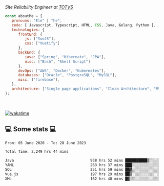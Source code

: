 <p><em>Site Reliability Engineer at <a href="https://www.totvs.com/">TOTVS</a></br>
</em></p>


```javascript
const aboutMe = {
   pronouns: "Ele" | "he",
   code: [ Javascript, Typescript, HTML, CSS, Java, Golang, Python ],
   technologies: {
      frontEnd: {
         js: ["VueJS"],
         css: ["Vuetify"]
      },
      backEnd: {
         java: ["Spring", "Hibernate", "JPA"],
         misc: ["Bash", "Shell Script"]
      },
      devOps: ["AWS", "Docker", "Kubernetes"],
      databases: ["Oracle", "PostgreSQL", "MySQL"],
      misc: ["firebase"],
   },
   architecture: ["Single page applications", "Clean Architecture", "MVC", "Microservices"],
};
```
</br></br>
[![wakatime](https://wakatime.com/badge/user/a3a8ed06-d304-4d6b-bc86-4adc418cdea7.svg)](https://wakatime.com/@a3a8ed06-d304-4d6b-bc86-4adc418cdea7)
<h2>💻 Some stats 💻</h2>

<!--START_SECTION:waka-->

```txt
From: 05 June 2020 - To: 28 June 2023

Total Time: 2,249 hrs 44 mins

Java                                   938 hrs 52 mins ██████████▒░░░░░░░░░░░░░░   41.73 %
YAML                                   263 hrs 37 mins ███░░░░░░░░░░░░░░░░░░░░░░   11.72 %
SQL                                    251 hrs 59 mins ██▓░░░░░░░░░░░░░░░░░░░░░░   11.20 %
Vue.js                                 197 hrs 29 mins ██▒░░░░░░░░░░░░░░░░░░░░░░   08.78 %
XML                                    162 hrs 40 mins █▓░░░░░░░░░░░░░░░░░░░░░░░   07.23 %
```

<!--END_SECTION:waka-->

